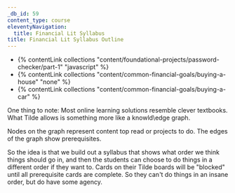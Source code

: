 ```yaml
---
_db_id: 59
content_type: course
eleventyNavigation:
  title: Financial Lit Syllabus
title: Financial Lit Syllabus Outline
---
```


- {% contentLink collections "content/foundational-projects/password-checker/part-1" "javascript" %}
- {% contentLink collections "content/common-financial-goals/buying-a-house" "none" %}
- {% contentLink collections "content/common-financial-goals/buying-a-car" %}

One thing to note: Most online learning solutions resemble clever textbooks. What Tilde allows is something more like a knowld\edge graph.

Nodes on the graph represent content top read or projects to do. The edges of the graph show prerequisites.

So the idea is that we build out a syllabus that shows what order we think things should go in, and then the students can choose to do things in a different order if they want to. Cards on their Tilde boards will be "blocked" until all prerequisite cards are complete. So they can't do things in an insane order, but do have some agency.
